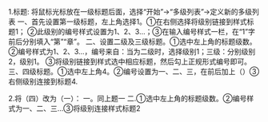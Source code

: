 1.标题:
将鼠标光标放在一级标题后面，选择“开始”->“多级列表”->定义新的多级列表
一、首先设置第一级标题，左上角选择1。①在右侧选择将级别链接到样式标题1；
②此级别的编号样式设置为1、2、3...；③在输入编号样式一栏，在“1”字前后分别填入“第”“章”。
二、设置二级及三级标题。①选中左上角的标题级数。②编号样式为1、2、3...，编号来自：当为二级时，选择级别1；三级：分别级别2，级别1。
③将级别链接到样式选中相应标题，然后勾上正规形式编号即可。
三、四级标题。①选中左上角4。②编号设置为一、二、三，在前后加上（）③右侧级别连接到标题4.


2.将（四）改为（一）：
一。同上题一
二.①选中左上角的标题级数。②编号样式为一、二、三...③将级别连接样式标题2
